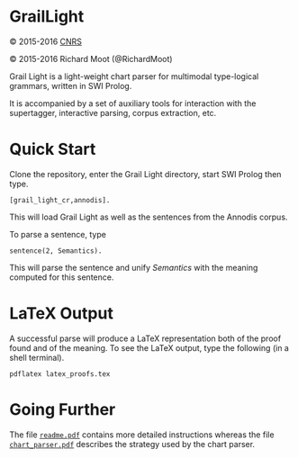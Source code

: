 # GrailLight

:copyright: 2015-2016 [CNRS](http://www.cnrs.fr)

:copyright: 2015-2016 Richard Moot (@RichardMoot)

Grail Light is a light-weight chart parser for multimodal type-logical
grammars, written in SWI Prolog.

It is accompanied by a set of auxiliary tools for interaction with the
supertagger, interactive parsing, corpus extraction, etc.

# Quick Start

Clone the repository, enter the Grail Light directory, start SWI
Prolog then type.

`[grail_light_cr,annodis].`

This will load Grail Light as well as the sentences from the Annodis
corpus.

To parse a sentence, type

`sentence(2, Semantics).`

This will parse the sentence and unify _Semantics_ with the meaning
computed for this sentence.

# LaTeX Output

A successful parse will produce a LaTeX representation both of the
proof found and of the meaning. To see the LaTeX output, type the
following (in a shell terminal).

`pdflatex latex_proofs.tex`

# Going Further

The file [`readme.pdf`](https://github.com/RichardMoot/GrailLight/blob/master/readme.pdf) contains more detailed instructions whereas the
file [`chart_parser.pdf`](https://github.com/RichardMoot/GrailLight/blob/master/chart_parser.pdf) describes the strategy used by the chart parser.
